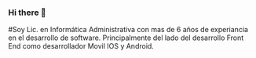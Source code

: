 ### Hi there 👋
#Soy Lic. en Informática Administrativa con mas de 6 años de experiancia en el desarrollo de software.
Principalmente del lado del desarrollo Front End como desarrollador Movil IOS y Android. 

<!--
**MAHEDO/mahedo** is a ✨ _special_ ✨ repository because its `README.md` (this file) appears on your GitHub profile.

Here are some ideas to get you started:

- 🔭 I’m currently working on ...
- 🌱 I’m currently learning ...
- 👯 I’m looking to collaborate on ...
- 🤔 I’m looking for help with ...
- 💬 Ask me about ...
- 📫 How to reach me: ...
- 😄 Pronouns: ...
- ⚡ Fun fact: ...
-->

